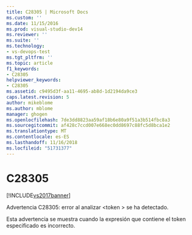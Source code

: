 ```yaml
---
title: C28305 | Microsoft Docs
ms.custom: ''
ms.date: 11/15/2016
ms.prod: visual-studio-dev14
ms.reviewer: ''
ms.suite: ''
ms.technology:
- vs-devops-test
ms.tgt_pltfrm: ''
ms.topic: article
f1_keywords:
- C28305
helpviewer_keywords:
- C28305
ms.assetid: c9495d3f-aa11-4695-ab8d-1d2194da9ce3
caps.latest.revision: 5
author: mikeblome
ms.author: mblome
manager: ghogen
ms.openlocfilehash: 7de3dd8823aa59af18b6e80a9f51a3b514fbc8a3
ms.sourcegitcommit: af428c7ccd007e668ec0dd8697c88fc5d8bca1e2
ms.translationtype: MT
ms.contentlocale: es-ES
ms.lasthandoff: 11/16/2018
ms.locfileid: "51731377"
---
```

# <a name="c28305"></a>C28305
[!INCLUDE[vs2017banner](../includes/vs2017banner.md)]

Advertencia C28305: error al analizar \<token > se ha detectado.  
  
 Esta advertencia se muestra cuando la expresión que contiene el token especificado es incorrecto.



